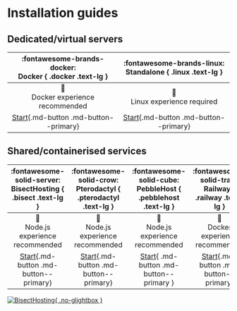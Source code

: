 # Installation guides

## Dedicated/virtual servers

| :fontawesome-brands-docker:<br>Docker { .docker .text-lg } | :fontawesome-brands-linux:<br>Standalone { .linux .text-lg } |
| :--------------------------------------------------------: | :----------------------------------------------------------: |
|       :orange_book:<br>Docker experience recommended       |          :closed_book:<br>Linux experience required          |
|     [Start](docker.md){.md-button .md-button--primary}     |    [Start](standalone.md){.md-button .md-button--primary}    |

## Shared/containerised services

| :fontawesome-solid-server:<br>BisectHosting { .bisect .text-lg } | :fontawesome-solid-crow:<br>Pterodactyl { .pterodactyl .text-lg } | :fontawesome-solid-cube:<br>PebbleHost { .pebblehost .text-lg } | :fontawesome-solid-train:<br>Railway { .railway .text-lg } |
| :--------------------------------------------------------------: | :---------------------------------------------------------------: | :-------------------------------------------------------------: | :--------------------------------------------------------: |
|          :green_book:<br>Node.js experience recommended          |          :green_book:<br>Node.js experience recommended           |         :green_book:<br>Node.js experience recommended          |       :orange_book:<br>Docker experience recommended       |
|    [Start](bisecthosting.md){.md-button .md-button--primary}     |   [Start](pterodactyl/index.md){.md-button .md-button--primary}   |    [Start](pebblehost.md){ .md-button .md-button--primary }     |    [Start](railway.md){.md-button .md-button--primary}     |


[![BisectHosting](https://www.bisecthosting.com/partners/custom-banners/41ca8074-184e-4ad1-a44d-77750ee8bfb9.webp){ .no-glightbox }](https://bisecthosting.com/discordtickets?r=docs-installation)

